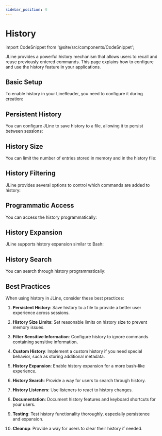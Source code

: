 ```yaml
---
sidebar_position: 4
---
```


# History

import CodeSnippet from '@site/src/components/CodeSnippet';

JLine provides a powerful history mechanism that allows users to recall and reuse previously entered commands. This page explains how to configure and use the history feature in your applications.

## Basic Setup

To enable history in your LineReader, you need to configure it during creation:

<CodeSnippet name="HistorySetupExample" />

## Persistent History

You can configure JLine to save history to a file, allowing it to persist between sessions:

<CodeSnippet name="PersistentHistoryExample" />

## History Size

You can limit the number of entries stored in memory and in the history file:

<CodeSnippet name="HistorySizeExample" />

## History Filtering

JLine provides several options to control which commands are added to history:

<CodeSnippet name="HistoryFilteringExample" />

## Programmatic Access

You can access the history programmatically:

<CodeSnippet name="ProgrammaticHistoryAccessExample" />

## History Expansion

JLine supports history expansion similar to Bash:

<CodeSnippet name="HistoryExpansionExample" />

## History Search

You can search through history programmatically:

<CodeSnippet name="HistorySearchExample" />

## Best Practices

When using history in JLine, consider these best practices:

1. **Persistent History**: Save history to a file to provide a better user experience across sessions.

2. **History Size Limits**: Set reasonable limits on history size to prevent memory issues.

3. **Filter Sensitive Information**: Configure history to ignore commands containing sensitive information.

4. **Custom History**: Implement a custom history if you need special behavior, such as storing additional metadata.

5. **History Expansion**: Enable history expansion for a more bash-like experience.

6. **History Search**: Provide a way for users to search through history.

7. **History Listeners**: Use listeners to react to history changes.

8. **Documentation**: Document history features and keyboard shortcuts for your users.

9. **Testing**: Test history functionality thoroughly, especially persistence and expansion.

10. **Cleanup**: Provide a way for users to clear their history if needed.
